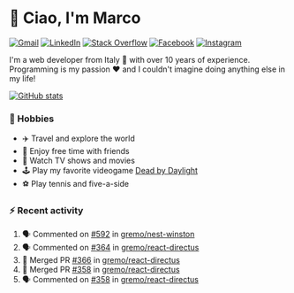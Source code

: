 # 👋 Ciao, I'm Marco

[![Gmail](https://img.shields.io/badge/Gmail-%23BB001B?style=flat-square&logo=gmail&logoColor=white)](mailto:gremo1982@gmail.com)
[![LinkedIn](https://img.shields.io/badge/LinkedIn-%230e76a8?style=flat-square&logo=linkedin)](https://www.linkedin.com/in/marco-polichetti)
[![Stack Overflow](https://img.shields.io/stackexchange/stackoverflow/r/220180?style=flat&logo=stackoverflow&label=Stack%20Overflow&color=%23F47F24)](https://stackoverflow.com/users/220180)
[![Facebook](https://img.shields.io/badge/-Facebook-%234267B2?style=flat-square&logo=facebook&logoColor=white)](https://www.facebook.com/marco.poliketti)
[![Instagram](https://img.shields.io/badge/-Instagram-%23C13584?style=flat-square&logo=instagram&logoColor=white)](https://www.instagram.com/marco.gremo)

I'm a web developer from Italy 🍕 with over 10 years of experience. Programming is my passion ❤️ and I couldn't imagine doing anything else in my life!

[![GitHub stats](https://github-readme-stats.vercel.app/api?username=gremo&show_icons=true&rank_icon=github&theme=transparent)](https://github.com/anuraghazra/github-readme-stats)

### 📅 Hobbies

- ✈️ Travel and explore the world
- 🍻 Enjoy free time with friends
- 🎥 Watch TV shows and movies
- 🕹️ Play my favorite videogame [Dead by Daylight](https://deadbydaylight.com)
- ⚽ Play tennis and five-a-side

### ⚡ Recent activity

<!--START_SECTION:activity-->
1. 🗣 Commented on [#592](https://github.com/gremo/nest-winston/pull/592#issuecomment-1657259501) in [gremo/nest-winston](https://github.com/gremo/nest-winston)
2. 🗣 Commented on [#364](https://github.com/gremo/react-directus/pull/364#issuecomment-1657259212) in [gremo/react-directus](https://github.com/gremo/react-directus)
3. 🎉 Merged PR [#366](https://github.com/gremo/react-directus/pull/366) in [gremo/react-directus](https://github.com/gremo/react-directus)
4. 🎉 Merged PR [#358](https://github.com/gremo/react-directus/pull/358) in [gremo/react-directus](https://github.com/gremo/react-directus)
5. 🗣 Commented on [#358](https://github.com/gremo/react-directus/pull/358#issuecomment-1656788757) in [gremo/react-directus](https://github.com/gremo/react-directus)
<!--END_SECTION:activity-->
